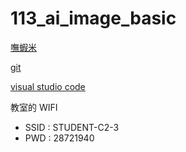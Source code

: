 # 113_ai_image_basic

[嘸蝦米](https://boshiamy.com/)

[git](https://git-scm.com/)

[visual studio code](https://code.visualstudio.com/)

教室的 WIFI
- SSID : STUDENT-C2-3
- PWD : 28721940
